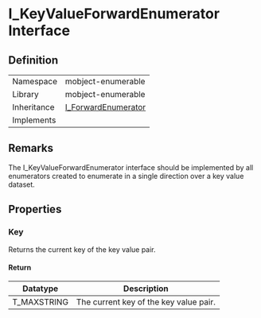 # I_KeyValueForwardEnumerator Interface

## Definition

|             |                                                                    |
| ----------- | ------------------------------------------------------------------ |
| Namespace   | mobject-enumerable                                                 |
| Library     | mobject-enumerable                                                 |
| Inheritance | [I_ForwardEnumerator](./mobject-enumerable/I_ForwardEnumerator.md) |
| Implements  |                                                                    |

## Remarks

The I_KeyValueForwardEnumerator interface should be implemented by all enumerators created to enumerate in a single direction over a key value dataset.

## Properties

### Key

Returns the current key of the key value pair.

#### Return

| Datatype    | Description                            |
| ----------- | -------------------------------------- |
| T_MAXSTRING | The current key of the key value pair. |
